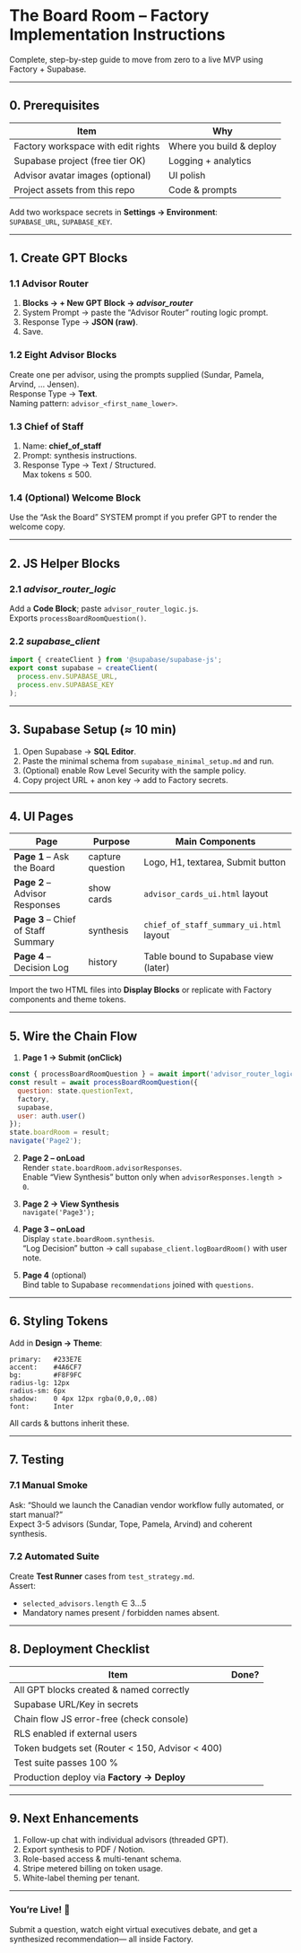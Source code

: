 # The Board Room – Factory Implementation Instructions
Complete, step-by-step guide to move from zero to a live MVP using Factory + Supabase.

---

## 0. Prerequisites

| Item | Why |
|------|-----|
| Factory workspace with edit rights | Where you build & deploy |
| Supabase project (free tier OK) | Logging + analytics |
| Advisor avatar images (optional) | UI polish |
| Project assets from this repo | Code & prompts |

Add two workspace secrets in **Settings → Environment**:  
`SUPABASE_URL`, `SUPABASE_KEY`.

---

## 1. Create GPT Blocks

### 1.1 Advisor Router  
1. **Blocks → + New GPT Block → _advisor_router_**  
2. System Prompt → paste the “Advisor Router” routing logic prompt.  
3. Response Type → **JSON (raw)**.  
4. Save.

### 1.2 Eight Advisor Blocks  
Create one per advisor, using the prompts supplied (Sundar, Pamela, Arvind, … Jensen).  
Response Type → **Text**.  
Naming pattern: `advisor_<first_name_lower>`.

### 1.3 Chief of Staff  
1. Name: **chief_of_staff**  
2. Prompt: synthesis instructions.  
3. Response Type → Text / Structured.  
Max tokens ≤ 500.

### 1.4 (Optional) Welcome Block  
Use the “Ask the Board” SYSTEM prompt if you prefer GPT to render the welcome copy.

---

## 2. JS Helper Blocks

### 2.1 _advisor_router_logic_  
Add a **Code Block**; paste `advisor_router_logic.js`.  
Exports `processBoardRoomQuestion()`.

### 2.2 _supabase_client_  
```js
import { createClient } from '@supabase/supabase-js';
export const supabase = createClient(
  process.env.SUPABASE_URL,
  process.env.SUPABASE_KEY
);
```

---

## 3. Supabase Setup (≈ 10 min)

1. Open Supabase → **SQL Editor**.  
2. Paste the minimal schema from `supabase_minimal_setup.md` and run.  
3. (Optional) enable Row Level Security with the sample policy.  
4. Copy project URL + anon key → add to Factory secrets.

---

## 4. UI Pages

| Page | Purpose | Main Components |
|------|---------|-----------------|
| **Page 1** – Ask the Board | capture question | Logo, H1, textarea, Submit button |
| **Page 2** – Advisor Responses | show cards | `advisor_cards_ui.html` layout |
| **Page 3** – Chief of Staff Summary | synthesis | `chief_of_staff_summary_ui.html` layout |
| **Page 4** – Decision Log | history | Table bound to Supabase view (later) |

Import the two HTML files into **Display Blocks** or replicate with Factory components and theme tokens.

---

## 5. Wire the Chain Flow

1. **Page 1 → Submit (onClick)**  
```js
const { processBoardRoomQuestion } = await import('advisor_router_logic');
const result = await processBoardRoomQuestion({
  question: state.questionText,
  factory,
  supabase,
  user: auth.user()
});
state.boardRoom = result;
navigate('Page2');
```

2. **Page 2 – onLoad**  
Render `state.boardRoom.advisorResponses`.  
Enable “View Synthesis” button only when `advisorResponses.length > 0`.

3. **Page 2 → View Synthesis**  
`navigate('Page3');`

4. **Page 3 – onLoad**  
Display `state.boardRoom.synthesis`.  
“Log Decision” button → call `supabase_client.logBoardRoom()` with user note.

5. **Page 4** (optional)  
Bind table to Supabase `recommendations` joined with `questions`.

---

## 6. Styling Tokens

Add in **Design → Theme**:

```
primary:   #233E7E
accent:    #4A6CF7
bg:        #F8F9FC
radius-lg: 12px
radius-sm: 6px
shadow:    0 4px 12px rgba(0,0,0,.08)
font:      Inter
```

All cards & buttons inherit these.

---

## 7. Testing

### 7.1 Manual Smoke
Ask: “Should we launch the Canadian vendor workflow fully automated, or start manual?”  
Expect 3-5 advisors (Sundar, Tope, Pamela, Arvind) and coherent synthesis.

### 7.2 Automated Suite
Create **Test Runner** cases from `test_strategy.md`.  
Assert:
- `selected_advisors.length` ∈ 3…5  
- Mandatory names present / forbidden names absent.

---

## 8. Deployment Checklist

| Item | Done? |
|------|-------|
| All GPT blocks created & named correctly |
| Supabase URL/Key in secrets |
| Chain flow JS error-free (check console) |
| RLS enabled if external users |
| Token budgets set (Router < 150, Advisor < 400) |
| Test suite passes 100 % |
| Production deploy via **Factory → Deploy** |

---

## 9. Next Enhancements

1. Follow-up chat with individual advisors (threaded GPT).  
2. Export synthesis to PDF / Notion.  
3. Role-based access & multi-tenant schema.  
4. Stripe metered billing on token usage.  
5. White-label theming per tenant.

---

### You’re Live! 🚀  
Submit a question, watch eight virtual executives debate, and get a synthesized recommendation— all inside Factory.
